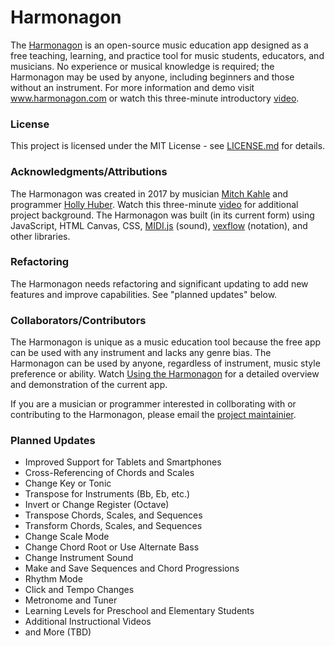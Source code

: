 # Harmonagon

The [Harmonagon](http://www.harmonagon.com/) is an open-source music education app designed as a free teaching, learning, and practice tool for music students, educators, and musicians. No experience or musical knowledge is required; the Harmonagon may be used by anyone, including beginners and those without an instrument. For more information and demo visit www.harmonagon.com or watch this three-minute introductory [video](https://www.youtube.com/watch?time_continue=1&v=rWmZq-XwtO8).
 
### License

This project is licensed under the MIT License - see [LICENSE.md](https://github.com/Harmonagon/Harmonagon/tree/master/LICENSE.md) for details.

### Acknowledgments/Attributions

The Harmonagon was created in 2017 by musician [Mitch Kahle](https://www.youtube.com/channel/UC_f3nR0uGJ1VuBx9SgFG3zQ/videos) and programmer [Holly Huber](https://github.com/HollyJHuber). Watch this three-minute [video](https://www.youtube.com/watch?v=ofEOS-WSSP0) for additional project background. The Harmonagon was built (in its current form) using JavaScript, HTML Canvas, CSS, [MIDI.js](https://github.com/mudcube/MIDI.js) (sound), [vexflow](https://github.com/0xfe/vexflow) (notation), and other libraries.

### Refactoring

The Harmonagon needs refactoring and significant updating to add new features and improve capabilities. See "planned updates" below.

### Collaborators/Contributors

The Harmonagon is unique as a music education tool because the free app can be used with any instrument and lacks any genre bias. The Harmonagon can be used by anyone, regardless of instrument, music style preference or ability. Watch [Using the Harmonagon](https://www.youtube.com/watch?v=ob1CdGbHpeA) for a detailed overview and demonstration of the current app.

If you are a musician or programmer interested in collborating with or contributing to the Harmonagon, please email the [project maintainier](mailto:mitch@harmonagon.com).

### Planned Updates

*	Improved Support for Tablets and Smartphones 
*	Cross-Referencing of Chords and Scales
*	Change Key or Tonic
*	Transpose for Instruments (Bb, Eb, etc.)
*	Invert or Change Register (Octave)
*	Transpose Chords, Scales, and Sequences
*	Transform Chords, Scales, and Sequences
*	Change Scale Mode
*	Change Chord Root or Use Alternate Bass
*	Change Instrument Sound
*	Make and Save Sequences and Chord Progressions
*	Rhythm Mode
*	Click and Tempo Changes 
*	Metronome and Tuner
*	Learning Levels for Preschool and Elementary Students
*	Additional Instructional Videos
*	and More (TBD)
